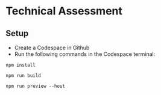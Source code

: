 # Technical Assessment

## Setup
- Create a Codespace in Github
- Run the following commands in the Codespace terminal:

`npm install`

`npm run build`

`npm run preview --host`

